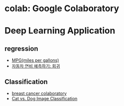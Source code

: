# colab: Google Colaboratory <br>


# Deep Learning Application
## regression
  * [MPG(miles per gallons)](https://www.tensorflow.org/tutorials/keras/regression)
  * [자동차 연비 예측하기: 회귀](https://colab.research.google.com/github/tensorflow/docs/blob/master/site/ko/tutorials/keras/regression.ipynb)

## Classification
  * [breast cancer colaboratory](https://colab.research.google.com/github/cpoptic/CNN-to-detect-heart-disease/blob/master/breast_cancer.ipynb)
  * [Cat vs. Dog Image Classification](https://colab.research.google.com/github/google/eng-edu/blob/master/ml/pc/exercises/image_classification_part1.ipynb)


